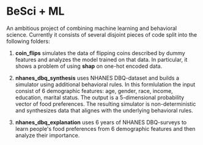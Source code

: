 # BeSci + ML
An ambitious project of combining machine learning and behavioral science.
Currently it consists of several disjoint pieces of code split into the following folders:

1. **coin_flips** simulates the data of flipping coins described by dummy features and analyzes the model trained on that data.
In particular, it shows a problem of using **shap** on one-hot encoded data.

2. **nhanes_dbq_synthesis** uses NHANES DBQ-dataset and builds a simulator using additional behavioral rules.
In this formlulation the input consist of 6 demographic features: age, gender, race, income, education, marital status.
The output is a 5-dimensional probability vector of food preferences.
The resulting simulator is non-deterministic and synthesizes data that alignes with the underlying behavioral rules.

3. **nhanes_dbq_explanation** uses 6 years of NHANES DBQ-surveys to learn people's food preferences from 6 demographic features and then analyze their importance.


